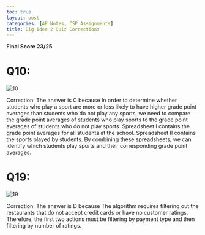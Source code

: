 ```yaml
---
toc: true
layout: post 
categories: [AP Notes, CSP Assignments]
title: Big Idea 2 Quiz Corrections
---
```


**Final Score 23/25**

# Q10:
![]({{site.baseurl}}/images/question10correction.png "10")

Correction: The answer is C because In order to determine whether students who play a sport are more or less likely to have higher grade point averages than students who do not play any sports, we need to compare the grade point averages of students who play sports to the grade point averages of students who do not play sports. Spreadsheet I contains the grade point averages for all students at the school. Spreadsheet II contains the sports played by students. By combining these spreadsheets, we can identify which students play sports and their corresponding grade point averages. 

# Q19:
![]({{site.baseurl}}/images/question19correction.png "19")

Correction: The answer is D because The algorithm requires filtering out the restaurants that do not accept credit cards or have no customer ratings. Therefore, the first two actions must be filtering by payment type and then filtering by number of ratings.